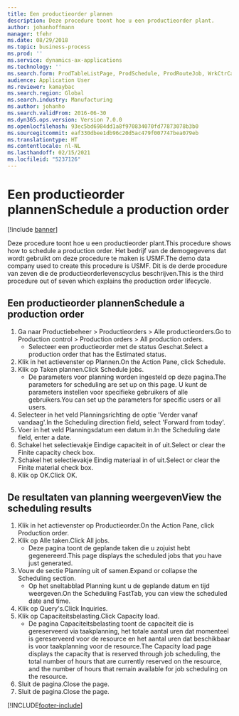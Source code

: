```yaml
---
title: Een productieorder plannen
description: Deze procedure toont hoe u een productieorder plant.
author: johanhoffmann
manager: tfehr
ms.date: 08/29/2018
ms.topic: business-process
ms.prod: ''
ms.service: dynamics-ax-applications
ms.technology: ''
ms.search.form: ProdTableListPage, ProdSchedule, ProdRouteJob, WrkCtrCapResSum, ProdRouteJobSched, ProductionOrderScheduleDetails
audience: Application User
ms.reviewer: kamaybac
ms.search.region: Global
ms.search.industry: Manufacturing
ms.author: johanho
ms.search.validFrom: 2016-06-30
ms.dyn365.ops.version: Version 7.0.0
ms.openlocfilehash: 93ec5bd6984dd1a8f970834070fd77873078b3b0
ms.sourcegitcommit: eaf330dbee1db96c20d5ac479f007747bea079eb
ms.translationtype: HT
ms.contentlocale: nl-NL
ms.lasthandoff: 02/15/2021
ms.locfileid: "5237126"
---
```

# <a name="schedule-a-production-order"></a><span data-ttu-id="d4775-103">Een productieorder plannen</span><span class="sxs-lookup"><span data-stu-id="d4775-103">Schedule a production order</span></span>

[!include [banner](../../includes/banner.md)]

<span data-ttu-id="d4775-104">Deze procedure toont hoe u een productieorder plant.</span><span class="sxs-lookup"><span data-stu-id="d4775-104">This procedure shows how to schedule a production order.</span></span> <span data-ttu-id="d4775-105">Het bedrijf van de demogegevens dat wordt gebruikt om deze procedure te maken is USMF.</span><span class="sxs-lookup"><span data-stu-id="d4775-105">The demo data company used to create this procedure is USMF.</span></span> <span data-ttu-id="d4775-106">Dit is de derde procedure van zeven die de productieorderlevenscyclus beschrijven.</span><span class="sxs-lookup"><span data-stu-id="d4775-106">This is the third procedure out of seven which explains the production order lifecycle.</span></span>


## <a name="schedule-a-production-order"></a><span data-ttu-id="d4775-107">Een productieorder plannen</span><span class="sxs-lookup"><span data-stu-id="d4775-107">Schedule a production order</span></span>
1. <span data-ttu-id="d4775-108">Ga naar Productiebeheer > Productieorders > Alle productieorders.</span><span class="sxs-lookup"><span data-stu-id="d4775-108">Go to Production control > Production orders > All production orders.</span></span>
    * <span data-ttu-id="d4775-109">Selecteer een productieorder met de status Geschat.</span><span class="sxs-lookup"><span data-stu-id="d4775-109">Select a production order that has the Estimated status.</span></span>  
2. <span data-ttu-id="d4775-110">Klik in het actievenster op Plannen.</span><span class="sxs-lookup"><span data-stu-id="d4775-110">On the Action Pane, click Schedule.</span></span>
3. <span data-ttu-id="d4775-111">Klik op Taken plannen.</span><span class="sxs-lookup"><span data-stu-id="d4775-111">Click Schedule jobs.</span></span>
    * <span data-ttu-id="d4775-112">De parameters voor planning worden ingesteld op deze pagina.</span><span class="sxs-lookup"><span data-stu-id="d4775-112">The parameters for scheduling are set up on this page.</span></span> <span data-ttu-id="d4775-113">U kunt de parameters instellen voor specifieke gebruikers of alle gebruikers.</span><span class="sxs-lookup"><span data-stu-id="d4775-113">You can set up the parameters for specific users or all users.</span></span>  
4. <span data-ttu-id="d4775-114">Selecteer in het veld Planningsrichting de optie 'Verder vanaf vandaag'.</span><span class="sxs-lookup"><span data-stu-id="d4775-114">In the Scheduling direction field, select 'Forward from today'.</span></span>
5. <span data-ttu-id="d4775-115">Voer in het veld Planningsdatum een datum in.</span><span class="sxs-lookup"><span data-stu-id="d4775-115">In the Scheduling date field, enter a date.</span></span>
6. <span data-ttu-id="d4775-116">Schakel het selectievakje Eindige capaciteit in of uit.</span><span class="sxs-lookup"><span data-stu-id="d4775-116">Select or clear the Finite capacity check box.</span></span>
7. <span data-ttu-id="d4775-117">Schakel het selectievakje Eindig materiaal in of uit.</span><span class="sxs-lookup"><span data-stu-id="d4775-117">Select or clear the Finite material check box.</span></span>
8. <span data-ttu-id="d4775-118">Klik op OK.</span><span class="sxs-lookup"><span data-stu-id="d4775-118">Click OK.</span></span>

## <a name="view-the-scheduling-results"></a><span data-ttu-id="d4775-119">De resultaten van planning weergeven</span><span class="sxs-lookup"><span data-stu-id="d4775-119">View the scheduling results</span></span>
1. <span data-ttu-id="d4775-120">Klik in het actievenster op Productieorder.</span><span class="sxs-lookup"><span data-stu-id="d4775-120">On the Action Pane, click Production order.</span></span>
2. <span data-ttu-id="d4775-121">Klik op Alle taken.</span><span class="sxs-lookup"><span data-stu-id="d4775-121">Click All jobs.</span></span>
    * <span data-ttu-id="d4775-122">Deze pagina toont de geplande taken die u zojuist hebt gegenereerd.</span><span class="sxs-lookup"><span data-stu-id="d4775-122">This page displays the scheduled jobs that you have just generated.</span></span>  
3. <span data-ttu-id="d4775-123">Vouw de sectie Planning uit of samen.</span><span class="sxs-lookup"><span data-stu-id="d4775-123">Expand or collapse the Scheduling section.</span></span>
    * <span data-ttu-id="d4775-124">Op het sneltabblad Planning kunt u de geplande datum en tijd weergeven.</span><span class="sxs-lookup"><span data-stu-id="d4775-124">On the Scheduling FastTab, you can view the scheduled date and time.</span></span>  
4. <span data-ttu-id="d4775-125">Klik op Query's.</span><span class="sxs-lookup"><span data-stu-id="d4775-125">Click Inquiries.</span></span>
5. <span data-ttu-id="d4775-126">Klik op Capaciteitsbelasting.</span><span class="sxs-lookup"><span data-stu-id="d4775-126">Click Capacity load.</span></span>
    * <span data-ttu-id="d4775-127">De pagina Capaciteitsbelasting toont de capaciteit die is gereserveerd via taakplanning, het totale aantal uren dat momenteel is gereserveerd voor de resource en het aantal uren dat beschikbaar is voor taakplanning voor de resource.</span><span class="sxs-lookup"><span data-stu-id="d4775-127">The Capacity load page displays the capacity that is reserved through job scheduling, the total number of hours that are currently reserved on the resource, and the number of hours that remain available for job scheduling on the resource.</span></span>  
6. <span data-ttu-id="d4775-128">Sluit de pagina.</span><span class="sxs-lookup"><span data-stu-id="d4775-128">Close the page.</span></span>
7. <span data-ttu-id="d4775-129">Sluit de pagina.</span><span class="sxs-lookup"><span data-stu-id="d4775-129">Close the page.</span></span>



[!INCLUDE[footer-include](../../../includes/footer-banner.md)]